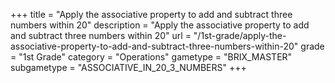 +++
title = "Apply the associative property to add and subtract three numbers within 20"
description = "Apply the associative property to add and subtract three numbers within 20"
url = "/1st-grade/apply-the-associative-property-to-add-and-subtract-three-numbers-within-20"
grade = "1st Grade"
category = "Operations"
gametype = "BRIX_MASTER"
subgametype = "ASSOCIATIVE_IN_20_3_NUMBERS"
+++